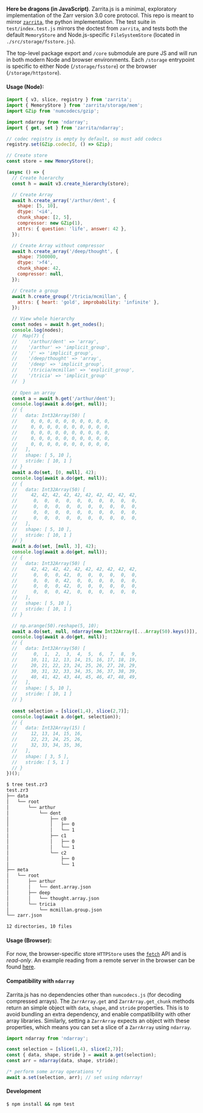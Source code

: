 **Here be dragons (in JavaScript)**. Zarrita.js is a minimal, exploratory implementation of the Zarr version 3.0 core protocol.
This repo is meant to mirror [`zarrita`](https://github.com/alimanfoo/zarrita), the python implementation.
The test suite in `test/index.test.js` mirrors the doctest from `zarrita`, and tests both the default 
`MemoryStore` and Node.js-specific `FileSystemStore` (located in `./src/storage/fsstore.js`).

The top-level package export and `/core` submodule are pure JS and will run in both modern Node 
and browser environments. Each `/storage` entrypoint is specific to either Node (`/storage/fsstore`)
or the browser (`/storage/httpstore`). 


#### Usage (Node):

```javascript
import { v3, slice, registry } from 'zarrita';
import { MemoryStore } from 'zarrita/storage/mem';
import GZip from 'numcodecs/gzip';

import ndarray from 'ndarray';
import { get, set } from 'zarrita/ndarray';

// codec registry is empty by default, so must add codecs
registry.set(GZip.codecId, () => GZip);

// Create store
const store = new MemoryStore();

(async () => {
  // Create hierarchy
  const h = await v3.create_hierarchy(store);

  // Create Array
  await h.create_array('/arthur/dent', {
    shape: [5, 10],
    dtype: '<i4',
    chunk_shape: [2, 5],
    compressor: new GZip(1),
    attrs: { question: 'life', answer: 42 },
  });

  // Create Array without compressor 
  await h.create_array('/deep/thought', {
    shape: 7500000,
    dtype: '>f4',
    chunk_shape: 42,
    compressor: null,
  });

  // Create a group 
  await h.create_group('/tricia/mcmillan', {
    attrs: { heart: 'gold', improbability: 'infinite' },
  });

  // View whole hierarchy
  const nodes = await h.get_nodes();
  console.log(nodes);
  //  Map(7) {
  //    '/arthur/dent' => 'array',
  //    '/arthur' => 'implicit_group',
  //    '/' => 'implicit_group',
  //    '/deep/thought' => 'array',
  //    '/deep' => 'implicit_group',
  //    '/tricia/mcmillan' => 'explicit_group',
  //    '/tricia' => 'implicit_group'
  //  }
  
  // Open an array
  const a = await h.get('/arthur/dent');
  console.log(await a.do(get, null));
  // {
  //   data: Int32Array(50) [
  //     0, 0, 0, 0, 0, 0, 0, 0, 0, 0,
  //     0, 0, 0, 0, 0, 0, 0, 0, 0, 0,
  //     0, 0, 0, 0, 0, 0, 0, 0, 0, 0,
  //     0, 0, 0, 0, 0, 0, 0, 0, 0, 0,
  //     0, 0, 0, 0, 0, 0, 0, 0, 0, 0,
  //   ],
  //   shape: [ 5, 10 ],
  //   stride: [ 10, 1 ]
  // }
  await a.do(set, [0, null], 42);
  console.log(await a.do(get, null));
  // {
  //   data: Int32Array(50) [
  //     42, 42, 42, 42, 42, 42, 42, 42, 42, 42,
  //      0,  0,  0,  0,  0,  0,  0,  0,  0,  0, 
  //      0,  0,  0,  0,  0,  0,  0,  0,  0,  0,
  //      0,  0,  0,  0,  0,  0,  0,  0,  0,  0,
  //      0,  0,  0,  0,  0,  0,  0,  0,  0,  0,
  //   ],
  //   shape: [ 5, 10 ],
  //   stride: [ 10, 1 ]
  // }
  await a.do(set, [null, 3], 42);
  console.log(await a.do(get, null));
  // {
  //   data: Int32Array(50) [
  //     42, 42, 42, 42, 42, 42, 42, 42, 42, 42,
  //      0,  0,  0, 42,  0,  0,  0,  0,  0,  0,
  //      0,  0,  0, 42,  0,  0,  0,  0,  0,  0,
  //      0,  0,  0, 42,  0,  0,  0,  0,  0,  0,
  //      0,  0,  0, 42,  0,  0,  0,  0,  0,  0,
  //   ],
  //   shape: [ 5, 10 ],
  //   stride: [ 10, 1 ]
  // }

  // np.arange(50).reshape(5, 10);
  await a.do(set, null, ndarray(new Int32Array([...Array(50).keys()]), [5, 10]));
  console.log(await a.do(get, null));
  // {
  //   data: Int32Array(50) [
  //      0,  1,  2,  3,  4,  5,  6,  7,  8,  9,
  //     10, 11, 12, 13, 14, 15, 16, 17, 18, 19,
  //     20, 21, 22, 23, 24, 25, 26, 27, 28, 29,
  //     30, 31, 32, 33, 34, 35, 36, 37, 38, 39,
  //     40, 41, 42, 43, 44, 45, 46, 47, 48, 49,
  //   ],
  //   shape: [ 5, 10 ],
  //   stride: [ 10, 1 ]
  // }
  
  const selection = [slice(1,4), slice(2,7)];
  console.log(await a.do(get, selection));
  // {
  //   data: Int32Array(15) [
  //     12, 13, 14, 15, 16,
  //     22, 23, 24, 25, 26,
  //     32, 33, 34, 35, 36,
  //   ],
  //   shape: [ 3, 5 ],
  //   stride: [ 5, 1 ]
  // }
})();
```

```bash
$ tree test.zr3
test.zr3
├── data
│   └── root
│       └── arthur
│           └── dent
│               ├── c0
│               │   ├── 0
│               │   └── 1
│               ├── c1
│               │   ├── 0
│               │   └── 1
│               └── c2
│                   ├── 0
│                   └── 1
├── meta
│   └── root
│       ├── arthur
│       │   └── dent.array.json
│       ├── deep
│       │   └── thought.array.json
│       └── tricia
│           └── mcmillan.group.json
└── zarr.json

12 directories, 10 files
```

#### Usage (Browser):

For now, the browser-specific store `HTTPStore` uses the [`fetch`](https://developer.mozilla.org/en-US/docs/Web/API/Fetch_API)
API and is *read-only*. An example reading from a remote server in the browser can be 
found [here](https://observablehq.com/d/7156b4838eed011d).

#### Compatibility with `ndarray`

Zarrita.js has no dependencies other than `numcodecs.js` (for decoding compressed arrays). The 
`ZarrArray.get` and `ZarrArray.get_chunk` methods return an simple object with `data`, `shape`,
and `stride` properties. This is to avoid bundling an extra dependency, and enable compatilbility
with other array libraries. Similarly, setting a `ZarrArray` expects an object with these properties,
which means you can set a slice of a `ZarrArray` using `ndarray`.


```javascript
import ndarray from 'ndarray';

const selection = [slice(1,4), slice(2,7)];
const { data, shape, stride } = await a.get(selection);
const arr = ndarray(data, shape, stride);

/* perform some array operations */
await a.set(selection, arr); // set using ndarray!
```


#### Development

```bash
$ npm install && npm test
```

